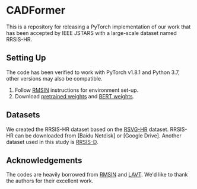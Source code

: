 # CADFormer

This is a repository for releasing a PyTorch implementation of our work that has been accepted by IEEE JSTARS with a large-scale dataset named RRSIS-HR.




## Setting Up

The code has been verified to work with PyTorch v1.8.1 and Python 3.7, other versions may also be compatible.

1. Follow [RMSIN](https://github.com/Lsan2401/RMSIN) instructions for environment set-up.
2. Download [pretrained weights](https://github.com/SwinTransformer/storage/releases/download/v1.0.0/swin_base_patch4_window12_384_22k.pth) and [BERT weights](https://huggingface.co/google-bert/bert-base-uncased).

## Datasets

We created the RRSIS-HR dataset based on the [RSVG-HR](https://github.com/LANMNG/LQVG) dataset. RRSIS-HR can be downloaded from [Baidu Netdisk] or [Google Drive].
Another dataset used in this study is [RRSIS-D](https://drive.google.com/drive/folders/1Xqi3Am2Vgm4a5tHqiV9tfaqKNovcuK3A).

## Acknowledgements

The codes are heavily borrowed from [RMSIN](https://github.com/Lsan2401/RMSIN) and [LAVT](https://github.com/yz93/LAVT-RIS). We'd like to thank the authors for their excellent work.
